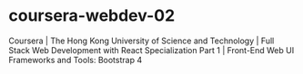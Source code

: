 # coursera-webdev-02
Coursera | The Hong Kong University of Science and Technology | Full Stack Web Development with React Specialization Part 1 | Front-End Web UI Frameworks and Tools: Bootstrap 4
